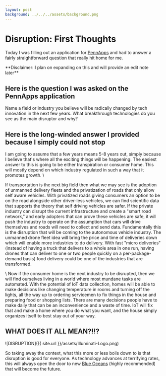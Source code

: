 ```yaml
--- 
layout: post
background: ../../../assets/background.png
---
```

# Disruption: First Thoughts  

Today I was filling out an application for [PennApps](http://2017f.pennapps.com/) and had to answer a fairly straightforward question that really hit home for me. 

\*\*Disclaimer: I plan on expanding on this and will provide an edit note later\*\*
## Here is the question I was asked on the PennApps application

Name a field or industry you believe will be radically changed by tech innovation in the next few years. What breakthrough technologies do you see as the main disruptor and why?


## Here is the long-winded answer I provided because I simply could not stop 

I am going to assume that a few years means 5-8 years out, simply because I believe that's where all the exciting things will be happening. The easiest answer to this is going to be either transpiration or consumer home. This will mostly depend on  which industry regulated in such a way that it promotes growth.
\\

If transportation is the next big field then what we may see is the adoption of unmanned delivery fleets and the privatization of roads that only allow self aware vehicles. With privatized roads giving consumers an option to be on the road alongside other driver-less vehicles, we can find scientific data that supports the theory that self driving vehicles are safer. If the private industry can disrupt the current infrastructure and create a "smart road network," and early adopters that can prove these vehicles are safe, it will push the industry to operate on the assumption that cars will drive themselves and roads will need to collect and send data. Fundamentally this is the disruption that will be coming to the autonomous vehicle industry. The unmanned drone fleet idea will bring the price and time of deliveries down which will enable more industries to do delivery. With fast "micro deliveries" (instead of having a truck that delivers to a whole area in one run, having drones that can deliver to one or two people quickly on a per-package-demand basis) food delivery could be one of the industries that are transformed. 

\\
Now if the consumer home is the next industry to be disrupted, then we will find ourselves living in a world where most mundane tasks are automated. With the potential of IoT data collection, homes will be able to make decisions like changing temperature in rooms and turning off the lights, all the way up to ordering servicemen to fix things in the house and preparing food or shopping lists. There are many decisions people have to make daily that can be an inconvenience and a waste of time. IoT will fix that and make a home where you do what you want, and the house simply organizes itself to best stay out of your way. 


## WHAT DOES IT ALL MEAN?!!? 

![DISRUPTION]({{ site.url }}/assets/Illuminati-Logo.png)

So taking away the context, what this more or less boils down to is that disruption is good for everyone. As technology advances at terrifying rates, this will always open the door to new [Blue Oceans](https://www.blueoceanstrategy.com/) (highly recommended) that will become the future. 
